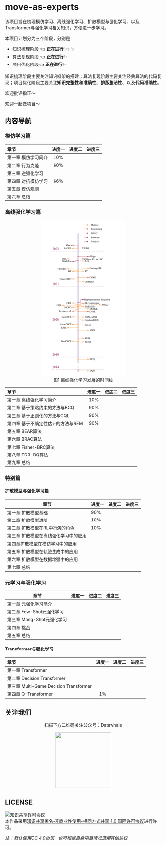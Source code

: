# move-as-experts
该项目旨在梳理模仿学习、离线强化学习、扩散模型与强化学习、以及Transformer与强化学习相关知识，方便进一步学习。



本项目计划分为三个阶段，分别是

- 知识梳理阶段 :point_left: **正在进行**:sparkles::sparkles::sparkles:
- 算法复现阶段 :point_left: **正在进行**:sparkles:
- 项目优化阶段:point_left: **正在进行**:sparkles:

知识梳理阶段主要关注知识框架的搭建；算法复现阶段主要关注经典算法的代码复现；项目优化阶段主要关注**知识完整性和准确性**、**排版整洁性**、以及**代码准确性**。

欢迎批评指正～

欢迎一起做项目～



## 内容导航

### 模仿学习篇

| 章节                | 进度一 | 进度二 | 进度三 |
| :------------------ | :----: | ------ | ------ |
| 第一章 模仿学习简介 |  10%   |        |        |
| 第二章 行为克隆     |  60%   |        |        |
| 第三章 逆强化学习   |        |        |        |
| 第四章 对抗模仿学习 |  66%   |        |        |
| 第五章 模仿观测     |        |        |        |
| 第六章 总结         |        |        |        |



### 离线强化学习篇

<div align="center">
  <img src="./img/offline_rl_timeline.png" height=500>
</div>
<div align="center">
  图1 离线强化学习发展的时间线
</div><div></div>


| 章节                               | 进度一 | 进度二 | 进度三 |
| :--------------------------------- | :----: | ------ | ------ |
| 第一章 离线强化学习简介            |  10%   |        |        |
| 第二章 基于策略约束的方法与BCQ     |  90%   |        |        |
| 第三章 基于正则化的方法与CQL       |  90%   |        |        |
| 第四章 基于不确定性估计的方法与REM |  90%   |        |        |
| 第五章 BEAR算法                    |        |        |        |
| 第六章 BRAC算法                    |        |        |        |
| 第七章 Fisher-BRC算法              |        |        |        |
| 第八章 TD3-BQ算法                  |        |        |        |
| 第九章 总结                        |        |        |        |



### 特别篇

#### 扩散模型与强化学习篇

| 章节                                  | 进度一 | 进度二 | 进度三 |
| ------------------------------------- | ------ | ------ | ------ |
| 第一章 扩散模型基础                   | 90%    |        |        |
| 第二章 扩散模型进阶                   | 10%    |        |        |
| 第二章 扩散模型在RL中扮演的角色       | 10%    |        |        |
| 第三章 扩散模型在离线强化学习中的应用 |        |        |        |
| 第四章扩散模型在模仿学习中的应用      |        |        |        |
| 第五章 扩散模型在轨迹生成中的应用     |        |        |        |
| 第六章 扩散模型在数据增强中的应用     |        |        |        |
| 第七章 总结                           |        |        |        |



### 元学习与强化学习

| 章节                       | 进度一 | 进度二 | 进度三 |
| -------------------------- | ------ | ------ | ------ |
| 第一章 元强化学习简介      |        |        |        |
| 第二章 Few-Shot元强化学习  |        |        |        |
| 第三章 Mang-Shot元强化学习 |        |        |        |
| 第四章 挑战                |        |        |        |
| 第五章 总结                |        |        |        |



#### Transformer与强化学习

| 章节                                   | 进度一 | 进度二 | 进度三 |
| :------------------------------------- | :----: | ------ | ------ |
| 第一章 Transformer                     |        |        |        |
| 第二章 Decision Transformer            |        |        |        |
| 第三章 Multi-Game Decision Transformer |        |        |        |
| 第四章 Q-Transformer                   |   1%   |        |        |



## 关注我们

<div align=center>
<p>扫描下方二维码关注公众号：Datawhale</p>
<img src="https://raw.githubusercontent.com/datawhalechina/pumpkin-book/master/res/qrcode.jpeg" width = "180" height = "180">
</div>


## LICENSE

<a rel="license" href="http://creativecommons.org/licenses/by-nc-sa/4.0/"><img alt="知识共享许可协议" style="border-width:0" src="https://img.shields.io/badge/license-CC%20BY--NC--SA%204.0-lightgrey" /></a><br />本作品采用<a rel="license" href="http://creativecommons.org/licenses/by-nc-sa/4.0/">知识共享署名-非商业性使用-相同方式共享 4.0 国际许可协议</a>进行许可。

*注：默认使用CC 4.0协议，也可根据自身项目情况选用其他协议*
